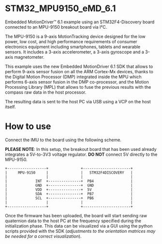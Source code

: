 STM32_MPU9150_eMD_6.1
=====================

Embedded MotionDriver™ 6.1 example using an STM32F4-Discovery board connected to an MPU-9150 breakout board via I²C.

The MPU-9150 is a 9-axis MotionTracking device designed for the low power, low cost, and high performance requirements of consumer electronics equipment including smartphones, tablets and wearable sensors.
It includes a 3-axis accelerometer, a 3-axis gyroscope and a 3-axis magnetometer.

This example uses the new Embedded MotionDriver 6.1 SDK that allows to perform 9-axis sensor fusion on all the ARM Cortex-Mx devices, thanks to the Digital Motion Processor (DMP) integrated inside the MPU which performs 6-axis sensor fusion in the DMP co-processor, and the Motion Processing Library (MPL) that allows to fuse the previous results with the compass raw data in the host processor.

The resulting data is sent to the host PC via USB using a VCP on the host itself.

How to use
==========

Connect the IMU to the board using the following scheme.

**PLEASE NOTE**: In this setup, the breakout board that has been used already integrates a 5V-to-3V3 voltage regulator. **DO NOT** connect 5V directly to the MPU-9150.

    +------------------+               +----------------------+
    |     MPU-9150     |               |   STM32F4DISCOVERY   |
    |                  |               |                      |
    |             INT  +---------------+  PB4                 |
    |             GND  +---------------+  GND                 |
    |             VDD  +---------------+  5V                  |
    |             SDA  +---------------+  PB7                 |
    |             SCL  +---------------+  PB6                 |
    |                  |               |                      |
    +------------------+               +----------------------+

Once the firmware has been uploaded, the board will start sending raw quaternion data to the host PC at the frequency specified during the initialization phase. This data can be visualized via a GUI using the python scripts provided with the SDK (*adjustments to the orientation matrices may be needed for a correct visualization*).
